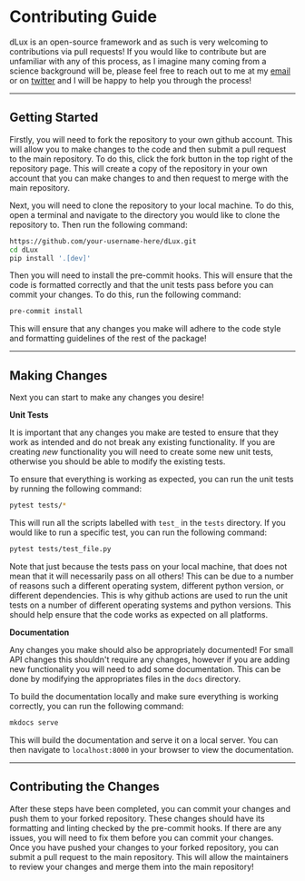 # Contributing Guide

dLux is an open-source framework and as such is very welcoming to contributions via pull requests! If you would like to contribute but are unfamiliar with any of this process, as I imagine many coming from a science background will be, please feel free to reach out to me at my [email](louis.desdoigts@sydney.edu.au) or on [twitter](https://twitter.com/gradientrider) and I will be happy to help you through the process!

---

## Getting Started

Firstly, you will need to fork the repository to your own github account. This will allow you to make changes to the code and then submit a pull request to the main repository. To do this, click the fork button in the top right of the repository page. This will create a copy of the repository in your own account that you can make changes to and then request to merge with the main repository.

Next, you will need to clone the repository to your local machine. To do this, open a terminal and navigate to the directory you would like to clone the repository to. Then run the following command:

```bash
https://github.com/your-username-here/dLux.git 
cd dLux
pip install '.[dev]'
```

Then you will need to install the pre-commit hooks. This will ensure that the code is formatted correctly and that the unit tests pass before you can commit your changes. To do this, run the following command:

```bash
pre-commit install
```

This will ensure that any changes you make will adhere to the code style and formatting guidelines of the rest of the package!

---

## Making Changes

Next you can start to make any changes you desire!

**Unit Tests**

It is important that any changes you make are tested to ensure that they work as intended and do not break any existing functionality. If you are creating _new_ functionality you will need to create some new unit tests, otherwise you should be able to modify the existing tests.

To ensure that everything is working as expected, you can run the unit tests by running the following command:

```bash
pytest tests/*
```

This will run all the scripts labelled with `test_` in the `tests` directory. If you would like to run a specific test, you can run the following command:

```bash
pytest tests/test_file.py
```

Note that just because the tests pass on your local machine, that does not mean that it will necessarily pass on all others! This can be due to a number of reasons such a different operating system, different python version, or different dependencies. This is why github actions are used to run the unit tests on a number of different operating systems and python versions. This should help ensure that the code works as expected on all platforms.

**Documentation**

Any changes you make should also be appropriately documented! For small API changes this shouldn't require any changes, however if you are adding new functionality you will need to add some documentation. This can be done by modifying the appropriates files in the `docs` directory.

To build the documentation locally and make sure everything is working correctly, you can run the following command:

```bash
mkdocs serve
```

This will build the documentation and serve it on a local server. You can then navigate to `localhost:8000` in your browser to view the documentation.

---

## Contributing the Changes

After these steps have been completed, you can commit your changes and push them to your forked repository. These changes should have its formatting and linting checked by the pre-commit hooks. If there are any issues, you will need to fix them before you can commit your changes. Once you have pushed your changes to your forked repository, you can submit a pull request to the main repository. This will allow the maintainers to review your changes and merge them into the main repository!
